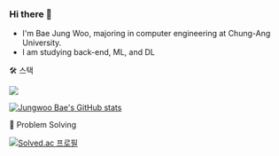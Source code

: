  ### Hi there 👋 

- I'm Bae Jung Woo, majoring in computer engineering at Chung-Ang University.
- I am studying back-end, ML, and DL


🛠 스택

<img src="https://img.shields.io/badge/JAVA-007396?style=for-the-badge&logo=java&logoColor=white">

 
[![Jungwoo Bae's GitHub stats](https://github-readme-stats.vercel.app/api?username=wjddn2165&theme=dark)](https://github.com/wjddn2165/github-readme-stats)



💪 Problem Solving

[![Solved.ac
프로필](http://mazassumnida.wtf/api/generate_badge?boj=wjddn2165)](https://solved.ac/wjddn2165)
